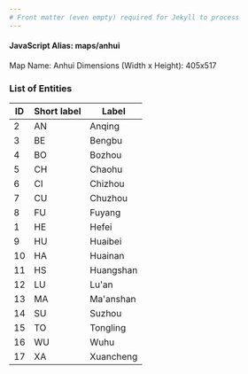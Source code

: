```yaml
---
# Front matter (even empty) required for Jekyll to process
---
```


#### JavaScript Alias: maps/anhui

Map Name: Anhui
Dimensions (Width x Height): 405x517





### List of Entities

ID | Short label | Label
---|---|---|
2|AN|Anqing
3|BE|Bengbu
4|BO|Bozhou
5|CH|Chaohu
6|CI|Chizhou
7|CU|Chuzhou
8|FU|Fuyang
1|HE|Hefei
9|HU|Huaibei
10|HA|Huainan
11|HS|Huangshan
12|LU|Lu'an
13|MA|Ma'anshan
14|SU|Suzhou
15|TO|Tongling
16|WU|Wuhu
17|XA|Xuancheng

